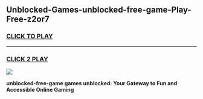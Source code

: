 
## Unblocked-Games-unblocked-free-game-Play-Free-z2or7
<h3>
<a href="https://premium76.site?title=unblocked-free-game&ref=18A1">CLICK TO PLAY</a></h3>
<hr>

<h3>
<a href="https://premium76.site?title=unblocked-free-game&ref=18A1">CLICK 2 PLAY</a>
  
</h3>

<a href="https://premium76.site?title=unblocked-free-game&ref=18A1"><img src="https://clearcache.store/games.png"></a>


**unblocked-free-game games unblocked: Your Gateway to Fun and Accessible Online Gaming**
